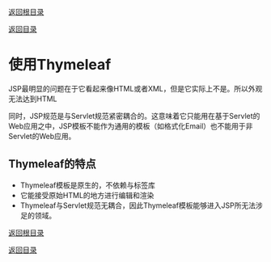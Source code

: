 [返回根目录](/README.md)

[返回目录](../README.md)

# 使用Thymeleaf

JSP最明显的问题在于它看起来像HTML或者XML，但是它实际上不是。所以外观无法达到HTML

同时，JSP规范是与Servlet规范紧密耦合的。这意味着它只能用在基于Servlet的Web应用之中，JSP模板不能作为通用的模板（如格式化Email）也不能用于非Servlet的Web应用。

## Thymeleaf的特点

* Thymeleaf模板是原生的，不依赖与标签库
* 它能接受原始HTML的地方进行编辑和渲染
* Thymeleaf与Servlet规范无耦合，因此Thymeleaf模板能够进入JSP所无法涉足的领域。

[返回根目录](/README.md)

[返回目录](../README.md)